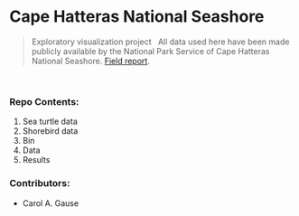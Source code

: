 # Cape Hatteras National Seashore 
> Exploratory visualization project
&nbsp;
> All data used here have been made publicly available by the National Park Service of Cape Hatteras National Seashore.
> [Field report](https://www.nps.gov/caha/learn/nature/upload/2018_CAHA_Sea-turtle-report_final_report.pdf).

&nbsp;

### Repo Contents:
1. Sea turtle data
2. Shorebird data
3. Bin
4. Data
5. Results
&nbsp;
### Contributors:
- Carol A. Gause
